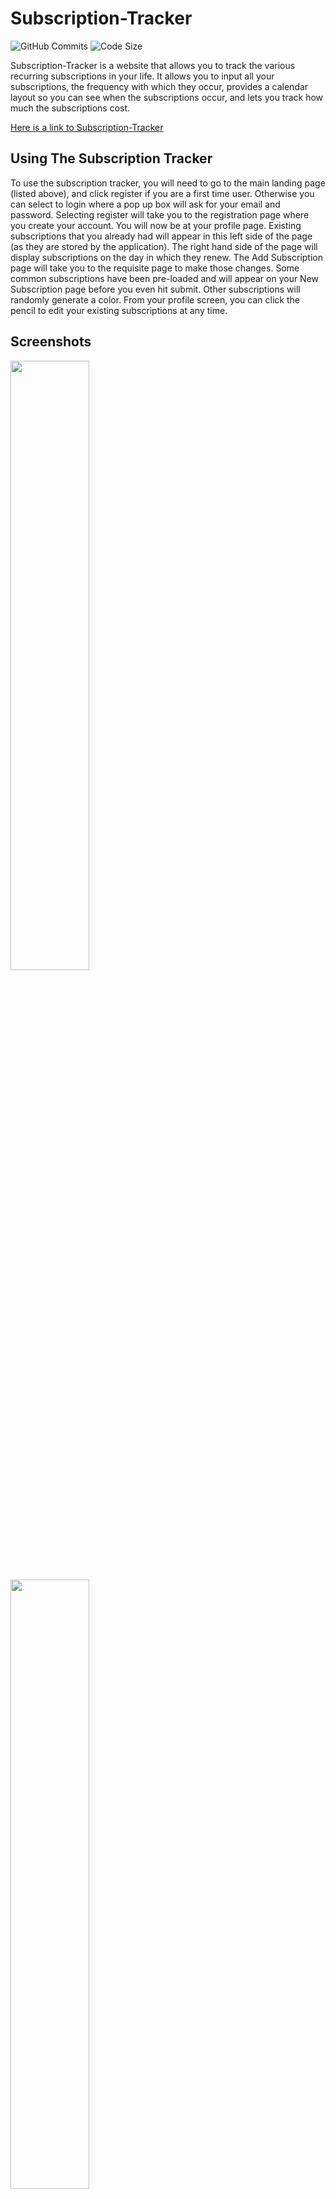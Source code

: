 # Subscription-Tracker

![GitHub Commits](https://github.com/JaredWeaver/Subscription-Tracker/graphs/contributors)
![Code Size]()

Subscription-Tracker is a website that allows you to track the various recurring subscriptions in your life. It allows you to input all your subscriptions, the frequency with which they occur, provides a calendar layout so you can see when the subscriptions occur, and lets you track how much the subscriptions cost.

<a href = "https://subscription-trkr.herokuapp.com/">Here is a link to Subscription-Tracker</a>

## Using The Subscription Tracker

To use the subscription tracker, you will need to go to the main landing page (listed above), and click register if you are a first time user. Otherwise you can select to login where a pop up box will ask for your email and password. Selecting register will take you to the registration page where you create your account. You will now be at your profile page. Existing subscriptions that you already had will appear in this left side of the page (as they are stored by the application). The right hand side of the page will display subscriptions on the day in which they renew. The Add Subscription page will take you to the requisite page to make those changes. Some common subscriptions have been pre-loaded and will appear on your New Subscription page before you even hit submit. Other subscriptions will randomly generate a color. From your profile screen, you can click the pencil to edit your existing subscriptions at any time.

## Screenshots

<img src="public/assets/subscriptionTracker.gif" style = "width: 50%; height: auto">
<img src="public/assets/landingPage.jpg" style = "width: 50%; height: auto">
<img src="public/assets/registrationPage.jpg" style = "width: 50%; height: auto">
<img src="public/assets/login.jpg" style = "width: 50%; height: auto">
<img src="public/assets/blankProfile.jpg" style = "width: 50%; height: auto">
<img src="public/assets/profile.jpg" style = "width: 50%; height: auto">
<img src="public/assets/addingSub.jpg" style = "width: 50%; height: auto">
<img src="public/assets/unknownSub.jpg" style = "width: 50%; height: auto">
<img src="public/assets/editSubscription.jpg" style = "width: 50%; height: auto">

## Contributors

-Jared Weaver
-Duy Nguyen
-Michel Nhouyvanisvong
-Stephen Wright
-Eric Ellis

## Credits

The following resourses were used in the creation of this project:

APIs
- https://fullcalendar.io/
- https://tailwindcss.com/

### Other websites

- https://stackoverflow.com/
- https://www.w3schools.com/
- https://www.heroku.com/
- https://www.screentogif.com/
- https://github.com/

#### Other Trademarked Entities
Costco, Netflix, Hulu, Amazon Prime, Disney+

## License

This project uses the following license: MIT License Copyright(c) 2021